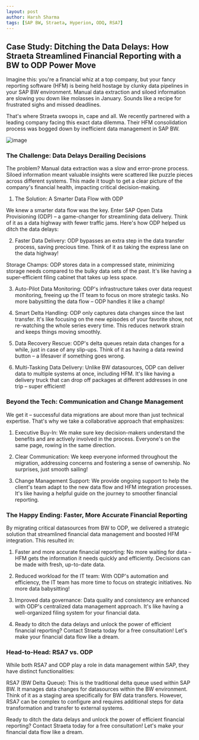 ```yaml
---
layout: post
author: Harsh Sharma
tags: [SAP BW, Straeta, Hyperion, ODQ, RSA7]
---
```


## Case Study: Ditching the Data Delays: How Straeta Streamlined Financial Reporting with a BW to ODP Power Move

Imagine this: you're a financial whiz at a top company, but your fancy reporting software (HFM) is being held hostage by clunky data pipelines in your SAP BW environment. Manual data extraction and siloed information are slowing you down like molasses in January. Sounds like a recipe for frustrated sighs and missed deadlines.

That's where Straeta swoops in, cape and all. We recently partnered with a leading company facing this exact data dilemma. Their HFM consolidation process was bogged down by inefficient data management in SAP BW.

![image](https://github.com/Straeta/Straeta.github.io/assets/166930479/f574ea0c-4fa6-411e-83e9-bedeb7a9f248)


### The Challenge: Data Delays Derailing Decisions

The problem? Manual data extraction was a slow and error-prone process. Siloed information meant valuable insights were scattered like puzzle pieces across different systems. This made it tough to get a clear picture of the company's financial health, impacting critical decision-making.

1. The Solution: A Smarter Data Flow with ODP

We knew a smarter data flow was the key. Enter SAP Open Data Provisioning (ODP) – a game-changer for streamlining data delivery.  Think of it as a data highway with fewer traffic jams. Here's how ODP helped us ditch the data delays:

2. Faster Data Delivery:  ODP bypasses an extra step in the data transfer process, saving precious time. Think of it as taking the express lane on the data highway!

Storage Champs: ODP stores data in a compressed state, minimizing storage needs compared to the bulky data sets of the past. It's like having a super-efficient filing cabinet that takes up less space.

3. Auto-Pilot Data Monitoring: ODP's infrastructure takes over data request monitoring, freeing up the IT team to focus on more strategic tasks. No more babysitting the data flow – ODP handles it like a champ!

4. Smart Delta Handling: ODP only captures data changes since the last transfer. It's like focusing on the new episodes of your favorite show, not re-watching the whole series every time. This reduces network strain and keeps things moving smoothly.

5. Data Recovery Rescue: ODP's delta queues retain data changes for a while, just in case of any slip-ups. Think of it as having a data rewind button – a lifesaver if something goes wrong.

6. Multi-Tasking Data Delivery: Unlike BW datasources, ODP can deliver data to multiple systems at once, including HFM. It's like having a delivery truck that can drop off packages at different addresses in one trip – super efficient!

### Beyond the Tech: Communication and Change Management

We get it – successful data migrations are about more than just technical expertise. That's why we take a collaborative approach that emphasizes:

1. Executive Buy-In: We make sure key decision-makers understand the benefits and are actively involved in the process. Everyone's on the same page, rowing in the same direction.

2. Clear Communication: We keep everyone informed throughout the migration, addressing concerns and fostering a sense of ownership. No surprises, just smooth sailing!

3. Change Management Support: We provide ongoing support to help the client's team adapt to the new data flow and HFM integration processes. It's like having a helpful guide on the journey to smoother financial reporting.

### The Happy Ending: Faster, More Accurate Financial Reporting

By migrating critical datasources from BW to ODP, we delivered a strategic solution that streamlined financial data management and boosted HFM integration. This resulted in:

1. Faster and more accurate financial reporting: No more waiting for data – HFM gets the information it needs quickly and efficiently. Decisions can be made with fresh, up-to-date data.

2. Reduced workload for the IT team: With ODP's automation and efficiency, the IT team has more time to focus on strategic initiatives. No more data babysitting!

3. Improved data governance: Data quality and consistency are enhanced with ODP's centralized data management approach. It's like having a well-organized filing system for your financial data.

4. Ready to ditch the data delays and unlock the power of efficient financial reporting? Contact Straeta today for a free consultation! Let's make your financial data flow like a dream.

### Head-to-Head: RSA7 vs. ODP

While both RSA7 and ODP play a role in data management within SAP, they have distinct functionalities:

RSA7 (BW Delta Queue): This is the traditional delta queue used within SAP BW. It manages data changes for datasources within the BW environment. Think of it as a staging area specifically for BW data transfers.  However, RSA7 can be complex to configure and requires additional steps for data transformation and transfer to external systems.

Ready to ditch the data delays and unlock the power of efficient financial reporting? Contact Straeta today for a free consultation! Let's make your financial data flow like a dream.

